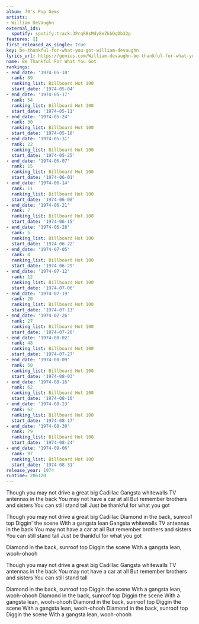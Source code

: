 ```yaml
---
album: 70's Pop Gems
artists:
- William DeVaughn
external_ids:
  spotify: spotify:track:3PrqRBsMdy8eZkbDqDb32p
features: []
first_released_as_single: true
key: be-thankful-for-what-you-got-william-devaughn
lyrics_url: https://genius.com/William-devaughn-be-thankful-for-what-you-got-lyrics
name: Be Thankful For What You Got
rankings:
- end_date: '1974-05-10'
  rank: 89
  ranking_list: Billboard Hot 100
  start_date: '1974-05-04'
- end_date: '1974-05-17'
  rank: 54
  ranking_list: Billboard Hot 100
  start_date: '1974-05-11'
- end_date: '1974-05-24'
  rank: 30
  ranking_list: Billboard Hot 100
  start_date: '1974-05-18'
- end_date: '1974-05-31'
  rank: 22
  ranking_list: Billboard Hot 100
  start_date: '1974-05-25'
- end_date: '1974-06-07'
  rank: 15
  ranking_list: Billboard Hot 100
  start_date: '1974-06-01'
- end_date: '1974-06-14'
  rank: 11
  ranking_list: Billboard Hot 100
  start_date: '1974-06-08'
- end_date: '1974-06-21'
  rank: 7
  ranking_list: Billboard Hot 100
  start_date: '1974-06-15'
- end_date: '1974-06-28'
  rank: 5
  ranking_list: Billboard Hot 100
  start_date: '1974-06-22'
- end_date: '1974-07-05'
  rank: 4
  ranking_list: Billboard Hot 100
  start_date: '1974-06-29'
- end_date: '1974-07-12'
  rank: 12
  ranking_list: Billboard Hot 100
  start_date: '1974-07-06'
- end_date: '1974-07-19'
  rank: 20
  ranking_list: Billboard Hot 100
  start_date: '1974-07-13'
- end_date: '1974-07-26'
  rank: 27
  ranking_list: Billboard Hot 100
  start_date: '1974-07-20'
- end_date: '1974-08-02'
  rank: 48
  ranking_list: Billboard Hot 100
  start_date: '1974-07-27'
- end_date: '1974-08-09'
  rank: 50
  ranking_list: Billboard Hot 100
  start_date: '1974-08-03'
- end_date: '1974-08-16'
  rank: 62
  ranking_list: Billboard Hot 100
  start_date: '1974-08-10'
- end_date: '1974-08-23'
  rank: 62
  ranking_list: Billboard Hot 100
  start_date: '1974-08-17'
- end_date: '1974-08-30'
  rank: 79
  ranking_list: Billboard Hot 100
  start_date: '1974-08-24'
- end_date: '1974-09-06'
  rank: 97
  ranking_list: Billboard Hot 100
  start_date: '1974-08-31'
release_year: 1974
runtime: 206120
---
```

Though you may not drive a great big Cadillac
Gangsta whitewalls
TV antennas in the back
You may not have a car at all
But remember brothers and sisters
You can still stand tall
Just be thankful for what you got


Though you may not drive a great big Cadillac
Diamond in the back, sunroof top
Diggin' the scene
With a gangsta lean
Gangsta whitewalls
TV antennas in the back
You may not have a car at all
But remember brothers and sisters
You can still stand tall
Just be thankful for what you got


Diamond in the back, sunroof top
Diggin the scene
With a gangsta lean, wooh-ohooh


Though you may not drive a great big Cadillac
Gangsta whitewalls
TV antennas in the back
You may not have a car at all
But remember brothers and sisters
You can still stand tall


Diamond in the back, sunroof top
Diggin the scene
With a gangsta lean, wooh-ohooh
Diamond in the back, sunroof top
Diggin the scene
With a gangsta lean, wooh-ohooh
Diamond in the back, sunroof top
Diggin the scene
With a gangsta lean, wooh-ohooh
Diamond in the back, sunroof top
Diggin the scene
With a gangsta lean, wooh-ohooh
